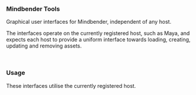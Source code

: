 ### Mindbender Tools

Graphical user interfaces for Mindbender, independent of any host.

The interfaces operate on the currently registered host, such as Maya, and expects each host to provide a uniform interface towards loading, creating, updating and removing assets.

<br>

### Usage

These interfaces utilise the currently registered host.
